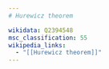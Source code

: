 ```yaml
---
# Hurewicz theorem

wikidata: Q2394548
msc_classification: 55
wikipedia_links:
  - "[[Hurewicz theorem]]"
---
```

